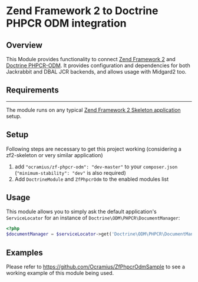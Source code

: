 # Zend Framework 2 to Doctrine PHPCR ODM integration
## Overview

This Module provides functionality to connect [Zend Framework 2](https://github.com/zendframework/zf2) and
[Doctrine PHPCR-ODM](https://github.com/doctrine/phpcr-odm).
It provides configuration and dependencies for both Jackrabbit and DBAL JCR backends, and allows usage with Midgard2 too.

## Requirements
-------------

The module runs on any typical [Zend Framework 2 Skeleton application](https://github.com/zendframework/ZendSkeletonApplication)
setup.

## Setup

Following steps are necessary to get this project working (considering a zf2-skeleton or very similar application)

  1. add `"ocramius/zf-phpcr-odm": "dev-master"` to your `composer.json` (`"minimum-stability": "dev"` is also required)
  2. Add `DoctrineModule` and `ZfPhpcrOdm` to the enabled modules list

## Usage

This module allows you to simply ask the default application's `ServiceLocator` for an instance of `Doctrine\ODM\PHPCR\DocumentManager`:

```php
<?php
$documentManager = $serviceLocator->get('Doctrine\ODM\PHPCR\DocumentManager');
```

## Examples

Please refer to https://github.com/Ocramius/ZfPhpcrOdmSample to see a working example of this module being used.